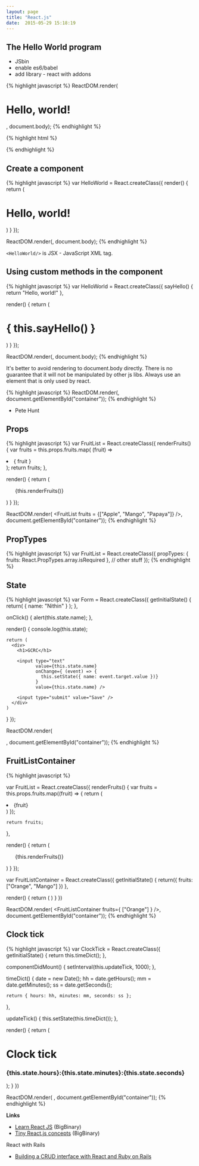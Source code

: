 ```yaml
---
layout: page
title: "React.js"
date:  2015-05-29 15:18:19
---
```



## The Hello World program

- JSbin
- enable es6/babel
- add library - react with addons

{% highlight javascript %}
ReactDOM.render( <h1>Hello, world!</h1>,
               document.body);
{% endhighlight %}

{% highlight html %}
<!DOCTYPE html>
<html>
<head>
<script src="//fb.me/react-with-addons-0.14.3.js"></script>
<script src="//fb.me/react-dom-0.14.3.js"></script>
  <meta charset="utf-8">
  <meta name="viewport" content="width=device-width">
  <title>JS Bin</title>
</head>
<body>

</body>
</html>
{% endhighlight %}

## Create a component

{% highlight javascript %}
var HelloWorld = React.createClass({
  render() {
    return (
      <h1>Hello, world!</h1>
    )
  }
});

ReactDOM.render(<HelloWorld/>, document.body);
{% endhighlight %}

`<HelloWorld/>` is JSX - JavaScript XML tag.

## Using custom methods in the component

{% highlight javascript %}
var HelloWorld = React.createClass({
  sayHello() { return "Hello, world!" },

  render() {
    return (
      <h1>{ this.sayHello() }</h1>
    )
  }
});

ReactDOM.render(<HelloWorld/>, document.body);
{% endhighlight %}

It's better to avoid rendering to document.body directly.
There is no guarantee that it will not be manipulated by other js libs.
Always use an element that is only used by react.

{% highlight javascript %}
ReactDOM.render(<HelloWorld/>,
  document.getElementById("container"));
{% endhighlight %}

- Pete Hunt

## Props

{% highlight javascript %}
var FruitList = React.createClass({
  renderFruits() {
    var fruits = this.props.fruits.map( (fruit) =>
      <li> { fruit } </li>
    );
    return fruits;
  },

  render() {
    return (
      <ul>
        {this.renderFruits()}
      </ul>
    )
  }
});

ReactDOM.render(
  <FruitList
    fruits = {["Apple", "Mango", "Papaya"]}
  />,
  document.getElementById("container"));
{% endhighlight %}

## PropTypes

{% highlight javascript %}
var FruitList = React.createClass({
  propTypes: {
    fruits: React.PropTypes.array.isRequired
  },
  // other stuff
});
{% endhighlight %}

## State

{% highlight javascript %}
var Form = React.createClass({
  getInitialState() {
    return(
      { name: "Nithin" }
    );
  },
 
  onClick() {
    alert(this.state.name);
  },

  render() {
    console.log(this.state);

    return (
      <div>
        <h1>GCRC</h1>

        <input type="text"
               value={this.state.name}
               onChange={ (event) => {
                 this.setState({ name: event.target.value })}
               }
               value={this.state.name} />

        <input type="submit" value="Save" />
      </div>
    )
  }
});

ReactDOM.render(
  <Form />,
  document.getElementById("container"));
{% endhighlight %}

## FruitListContainer

{% highlight javascript %}


var FruitList = React.createClass({
  renderFruits() {
    var fruits = this.props.fruits.map((fruit) => {
      return (
        <li>{fruit}</li>
      )
    });

    return fruits;
  },

  render() {
    return (
      <ul>
        {this.renderFruits()}
      </ul>
    )
  }
});

var FruitListContainer = React.createClass({
  getInitialState() {
    return({ fruits: ["Orange", "Mango"] })
  },

  render() {
    return (
      <FruitList fruits={this.state.fruits} />
    )
  }
})

ReactDOM.render(
  <FruitListContainer fruits={ ["Orange"] } />,
  document.getElementById("container"));
{% endhighlight %}

## Clock tick

{% highlight javascript %}
var ClockTick = React.createClass({
  getInitialState() {
    return this.timeDict();
  },

  componentDidMount() {
    setInterval(this.updateTick, 1000);
  },

  timeDict() {
    date = new Date();
    hh = date.getHours();
    mm = date.getMinutes();
    ss = date.getSeconds();

    return { hours: hh, minutes: mm, seconds: ss };
  },

  updateTick() {
    this.setState(this.timeDict());
  },

  render() {
    return (
      <div>
        <h1>Clock tick</h1>
        <h3>
          {this.state.hours}:{this.state.minutes}:{this.state.seconds}
        </h3>
      </div>
    );
  }
})


ReactDOM.render(
  <ClockTick />,
  document.getElementById("container"));
{% endhighlight %}


**Links**

* [Learn React JS](http://videos.bigbinary.com/categories/react) (BigBinary)
* [Tiny React.js concepts](http://videos.bigbinary.com/categories/tiny-reactjs-concepts) (BigBinary)

React with Rails

- [Building a CRUD interface with React and Ruby on Rails](http://tutorials.pluralsight.com/ruby-ruby-on-rails/building-a-crud-interface-with-react-and-ruby-on-rails)
